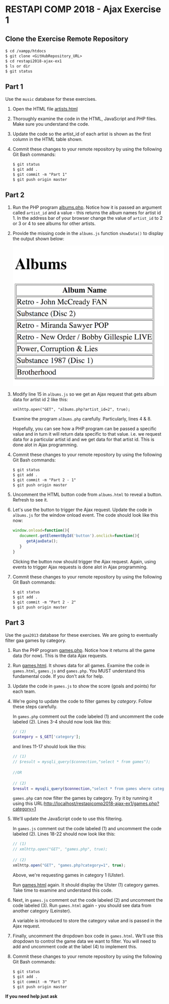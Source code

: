 # RESTAPI COMP 2018 - Ajax Exercise 1

## Clone the Exercise Remote Repository

```
$ cd /xampp/htdocs
$ git clone <GitHubRepository_URL>
$ cd restapi2018-ajax-ex1
$ ls or dir
$ git status

```


## Part 1

Use the ``music`` database for these exercises.

1.	Open the HTML file [artists.html](http://localhost/restapicomp2018-ajax-ex1/artists.html)

1.	Thoroughly examine the code in the HTML, JavaScript and PHP files.  Make sure you understand the code.

1.	Update the code so the artist_id of each artist is shown as the first column in the HTML table shown.

1.	Commit these changes to your remote repository by using the following Git Bash commands:

	```
	$ git status
	$ git add .
	$ git commit -m "Part 1"
	$ git push origin master

	```



## Part 2

1.	Run the PHP program [albums.php](http://localhost/restapicomp2018-ajax-ex1/albums.php?artist_id=1).  Notice how it is passed an argument called ``artist_id`` and a value - this returns the album names for artist id 1.  In the address bar of your browser change the value of ``artist_id`` to 2 or 3 or 4 to see albums for other artists.

1.	Provide the missing code in the ``albums.js`` function ``showData()`` to display the output shown below:

	![alt text](images/albums_html.png "Albums")

1.	Modify line 15 in ``albums.js`` so we get an Ajax request that gets album data for artist id 2 like this:

	```
	xmlhttp.open("GET", "albums.php?artist_id=2", true);  
	```

	Examine the program ``albums.php`` carefully.  Particularly, lines 4 & 8.

	Hopefully, you can see how a PHP program can be passed a specific value and in turn it will return data specific to that value. i.e.  we request data for a particular artist id and we get data for that artist id.  This is done alot in Ajax programming. 


1.	Commit these changes to your remote repository by using the following Git Bash commands:

	```
	$ git status
	$ git add .
	$ git commit -m "Part 2 - 1"
	$ git push origin master

	```

1.	Uncomment the HTML button code from ``albums.html`` to reveal a button.  Refresh to see it.

1.	Let's use the button to trigger the Ajax request.  Update the code in ``albums.js`` for the window onload event.  The code should look like this now:

	```javascript
	window.onload=function(){
	   document.getElementById('button').onclick=function(){
	      getAjaxData();
	   }
	}

	```

	Clicking the button now should trigger the Ajax request.  Again, using events to trigger Ajax requests is done alot in Ajax programming.

1.	Commit these changes to your remote repository by using the following Git Bash commands:

	```git
	$ git status
	$ git add .
	$ git commit -m "Part 2 - 2"
	$ git push origin master

	```


## Part 3

Use the ``gaa2013`` database for these exercises.  We are going to eventually filter gaa games by category.

1.	Run the PHP program [games.php](http://localhost/restapicomp2018-ajax-ex1/games.php).  Notice how it returns all the game data (for now).  This is the data Ajax requests.

1.	Run [games.html](http://localhost/restapicomp2018-ajax-ex1/games.html).  It shows data for all games.  Examine the code in ``games.html``, ``games.js`` and ``games.php``.  You MUST understand this fundamental code.  If you don't ask for help.

1.	Update the code in ``games.js`` to show the score (goals and points) for each team.

1.	We're going to update the code to filter games by *category*.  Follow these steps carefully.

	In ``games.php`` comment out the code labeled (1) and uncomment the code labeled (2).  Lines 3-4 should now look like this:

	```php
	// (2)
	$category = $_GET['category'];
	
	```

	and lines 11-17 should look like this:

	```php
	// (1)
	// $result = mysqli_query($connection,"select * from games");

	//OR

	// (2)
	$result = mysqli_query($connection,"select * from games where category = $category");

	```

	``games.php`` can now filter the games by category.  Try it by running it using this URL:[http://localhost/restapicomp2018-ajax-ex1/games.php?category=1](http://localhost/restapicomp2018-ajax-ex1/games.php?category=1)



1.	We'll update the JavaScript code to use this filtering. 

	In ``games.js`` comment out the code labeled (1) and uncomment the code labeled (2).  Lines 18-22 should now look like this:

	```javascript
	// (1)
	// xmlhttp.open("GET", "games.php", true);  

	// (2)
	xmlhttp.open("GET", "games.php?category=1", true);  

	```

	Above, we're requesting games in category 1 (Ulster).  

	Run [games.html](http://localhost/restapicomp2018-ajax-ex1/games.html) again.  It should display the Ulster (1) category games.  Take time to examine and understand this code.


1.	Next, in ``games.js`` comment out the code labeled (2) and uncomment the code labeled (3).  Run ``games.html`` again - you should see data from another category (Leinster).    

	A variable is introduced to store the category value and is passed in the Ajax request.  

1.	Finally, uncomment the dropdown box code in ``games.html``.  We'll use this dropdown to control the game data we want to filter.  You will need to add and uncomment code at the label (4) to implement this.


1.	Commit these changes to your remote repository by using the following Git Bash commands:

	```git
	$ git status
	$ git add .
	$ git commit -m "Part 3"
	$ git push origin master

	```


**If you need help just ask**
